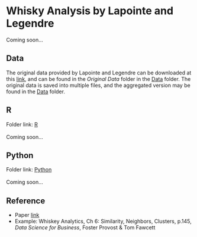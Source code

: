 # Whisky Analysis by Lapointe and Legendre
Coming soon...

## Data
The original data provided by Lapointe and Legendre can be downloaded at this <a href="http://www.numericalecology.com/labo/Scotch/ScotchData.zip">link</a>, and can be found in the <i>Original Data</i> folder in the [Data](/Data) folder. The original data is saved into multiple files, and the aggregated version may be found in the [Data](/Data) folder.

## R
Folder link: [R](R)
<br><br>
Coming soon...

## Python
Folder link: [Python](Python)
<br><br>
Coming soon...


## Reference
* Paper <a href="http://www.numericalecology.com/data/scotch.html">link</a>
* Example: Whiskey Analytics, Ch 6: Similarity, Neighbors, Clusters, p.145, <i>Data Science for Business</i>, Foster Provost & Tom Fawcett